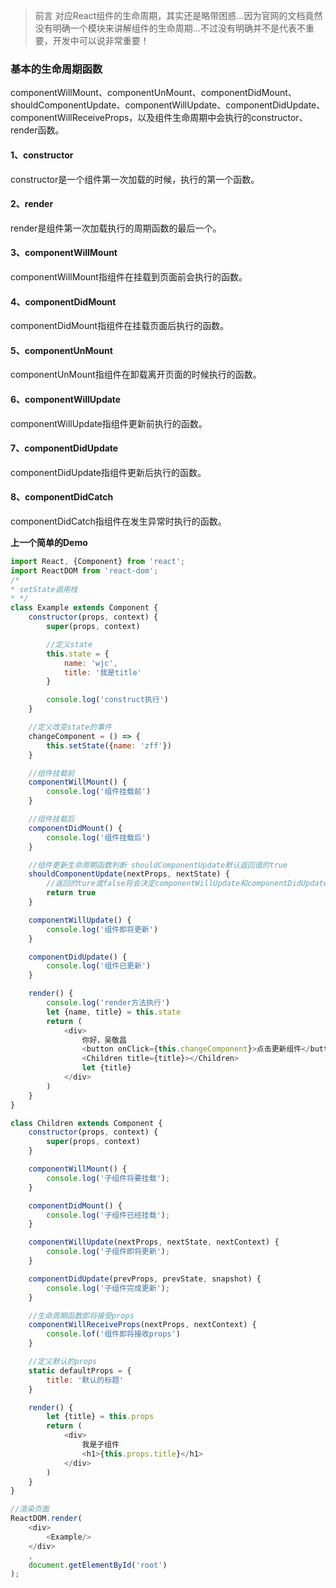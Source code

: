 > 前言
对应React组件的生命周期，其实还是略带困惑...因为官网的文档竟然没有明确一个模块来讲解组件的生命周期...不过没有明确并不是代表不重要，开发中可以说非常重要！

### 基本的生命周期函数

componentWillMount、componentUnMount、componentDidMount、shouldComponentUpdate、componentWillUpdate、componentDidUpdate、componentWillReceiveProps，以及组件生命周期中会执行的constructor、render函数。

#### 1、constructor

constructor是一个组件第一次加载的时候，执行的第一个函数。

#### 2、render

render是组件第一次加载执行的周期函数的最后一个。

#### 3、componentWillMount

componentWillMount指组件在挂载到页面前会执行的函数。

#### 4、componentDidMount

componentDidMount指组件在挂载页面后执行的函数。

#### 5、componentUnMount

componentUnMount指组件在卸载离开页面的时候执行的函数。

#### 6、componentWillUpdate

componentWillUpdate指组件更新前执行的函数。

#### 7、componentDidUpdate

componentDidUpdate指组件更新后执行的函数。

#### 8、componentDidCatch

componentDidCatch指组件在发生异常时执行的函数。

**上一个简单的Demo**

```javascript
import React, {Component} from 'react';
import ReactDOM from 'react-dom';
/*
* setState调用栈
* */
class Example extends Component {
    constructor(props, context) {
        super(props, context)

        //定义state
        this.state = {
            name: 'wjc',
            title: '我是title'
        }

        console.log('construct执行')
    }

    //定义改变state的事件
    changeComponent = () => {
        this.setState({name: 'zff'})
    }

    //组件挂载前
    componentWillMount() {
        console.log('组件挂载前')
    }

    //组件挂载后
    componentDidMount() {
        console.log('组件挂载后')
    }

    //组件更新生命周期函数判断 shouldComponentUpdate默认返回值的true
    shouldComponentUpdate(nextProps, nextState) {
        //返回的ture或false将会决定componentWillUpdate和componentDidUpdate是否执行
        return true
    }

    componentWillUpdate() {
        console.log('组件即将更新')
    }

    componentDidUpdate() {
        console.log('组件已更新')
    }

    render() {
        console.log('render方法执行')
        let {name, title} = this.state
        return (
            <div>
                你好，吴敬昌
                <button onClick={this.changeComponent}>点击更新组件</button>
                <Children title={title}></Children>
                let {title}
            </div>
        )
    }
}

class Children extends Component {
    constructor(props, context) {
        super(props, context)
    }

    componentWillMount() {
        console.log('子组件将要挂载');
    }

    componentDidMount() {
        console.log('子组件已经挂载');
    }

    componentWillUpdate(nextProps, nextState, nextContext) {
        console.log('子组件即将更新');
    }

    componentDidUpdate(prevProps, prevState, snapshot) {
        console.log('子组件完成更新');
    }

    //生命周期函数即将接受props
    componentWillReceiveProps(nextProps, nextContext) {
        console.lof('组件即将接收props')
    }

    //定义默认的props
    static defaultProps = {
        title: '默认的标题'
    }

    render() {
        let {title} = this.props
        return (
            <div>
                我是子组件
                <h1>{this.props.title}</h1>
            </div>
        )
    }
}

//渲染页面
ReactDOM.render(
    <div>
        <Example/>
    </div>
    ,
    document.getElementById('root')
);
```
